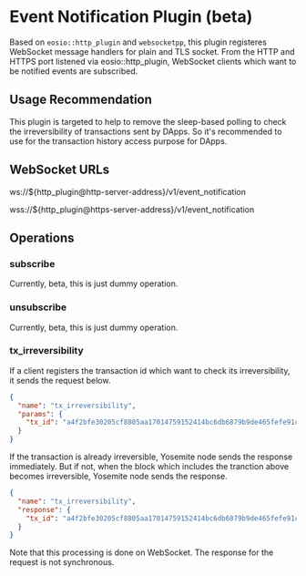 # Event Notification Plugin (beta)

Based on `eosio::http_plugin` and `websocketpp`, this plugin registeres WebSocket message handlers for plain and TLS socket.
From the HTTP and HTTPS port listened via eosio::http_plugin, WebSocket clients which want to be notified events are subscribed.

## Usage Recommendation
This plugin is targeted to help to remove the sleep-based polling to check the irreversibility of transactions sent by DApps.
So it's recommended to use for the transaction history access purpose for DApps.

## WebSocket URLs
ws://${http_plugin@http-server-address}/v1/event_notification

wss://${http_plugin@https-server-address}/v1/event_notification

## Operations
### subscribe
Currently, beta, this is just dummy operation.

### unsubscribe
Currently, beta, this is just dummy operation.

### tx_irreversibility
If a client registers the transaction id which want to check its irreversibility, it sends the request below.
```json
{
  "name": "tx_irreversibility",
  "params": {
    "tx_id": "a4f2bfe30205cf8805aa17014759152414bc6db6879b9de465fefe91cd118db5"
  }
}
```

If the transaction is already irreversible, Yosemite node sends the response immediately.
But if not, when the block which includes the tranction above becomes irreversible, Yosemite node sends the response.
```json
{
  "name": "tx_irreversibility",
  "response": {
    "tx_id": "a4f2bfe30205cf8805aa17014759152414bc6db6879b9de465fefe91cd118db5"
  }
}
```

Note that this processing is done on WebSocket. The response for the request is not synchronous.